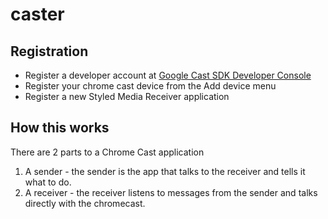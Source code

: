# caster

## Registration

* Register a developer account at [Google Cast SDK Developer Console](https://cast.google.com/publish/#/overview)
* Register your chrome cast device from the Add device menu
* Register a new Styled Media Receiver application

## How this works

There are 2 parts to a Chrome Cast application
1. A sender - the sender is the app that talks to the receiver and tells it what to do.
2. A receiver - the receiver listens to messages from the sender and talks directly with the chromecast.


